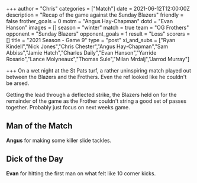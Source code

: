 +++
author = "Chris"
categories = ["Match"]
date = 2021-06-12T12:00:00Z
description = "Recap of the game against the Sunday Blazers"
friendly = false
frother_goals = 0
motm = "Angus Hay-Chapman"
dotd = "Evan Hanson"
images = []
season = "winter"
match = true
team = "OG Frothers"
opponent = "Sunday Blazers"
opponent_goals = 1
result = "Loss"
scorers = []
title = "2021 Season - Game 9"
type = "post"
xi_and_subs = ["Ryan Kindell","Nick Jones","Chris Chester","Angus Hay-Chapman","Sam Abbiss","Jamie Hatch","Charles Daily","Evan Hanson","Yarride Rosario","Lance Molyneaux","Thomas Sule","Milan Mrdalj","Jarrod Murray"]


+++
On a wet night at the St Pats turf, a rather uninspiring match played out between the Blazers and the Frothers. Even the ref looked like he couldn't be arsed.

Getting the lead through a deflected strike, the Blazers held on for the remainder of the game as the Frother couldn't string a good set of passes together. Probably just focus on next weeks game.

## Man of the Match

**Angus** for making some killer slide tackles.

## Dick of the Day

**Evan** for hitting the first man on what felt like 10 corner kicks.
